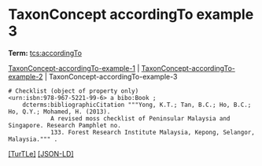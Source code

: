# TaxonConcept accordingTo example 3


**Term:** [tcs:accordingTo](/terms/#tcs_accordingto)

[TaxonConcept-accordingTo-example-1](./TaxonConcept-accordingTo-example-1.html) | [TaxonConcept-accordingTo-example-2](./TaxonConcept-accordingTo-example-2.html) | TaxonConcept-accordingTo-example-3
```turtle
# Checklist (object of property only)
<urn:isbn:978-967-5221-99-6> a bibo:Book ;
    dcterms:bibliographicCitation """Yong, K.T.; Tan, B.C.; Ho, B.C.; Ho, Q.Y.; Mohamed, H. (2013). 
            A revised moss checklist of Peninsular Malaysia and Singapore. Research Pamphlet no. 
            133. Forest Research Institute Malaysia, Kepong, Selangor, Malaysia.""" .
```

[&#91;TurTLe&#93;](https://github.com/tdwg/tcs2/blob/master/examples/TaxonConcept-accordingTo-example-3.ttl)&nbsp;[&#91;JSON-LD&#93;](https://github.com/tdwg/tcs2/blob/master/examples/TaxonConcept-accordingTo-example-3.jsonld)

